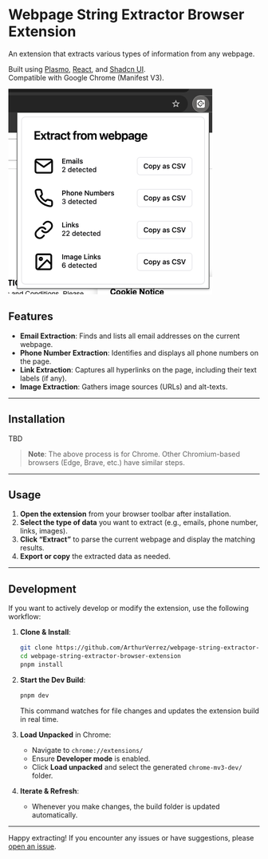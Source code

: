 # Webpage String Extractor Browser Extension

An extension that extracts various types of information from any webpage.

Built using [Plasmo](https://www.plasmo.com/), [React](https://reactjs.org/), and [Shadcn UI](https://ui.shadcn.com/).  
Compatible with Google Chrome (Manifest V3).

![Extension Screenshot](./extension_screenshot.png)

## Features

- **Email Extraction**: Finds and lists all email addresses on the current webpage.
- **Phone Number Extraction**: Identifies and displays all phone numbers on the page.
- **Link Extraction**: Captures all hyperlinks on the page, including their text labels (if any).
- **Image Extraction**: Gathers image sources (URLs) and alt-texts.

---

## Installation

TBD

> **Note**: The above process is for Chrome. Other Chromium-based browsers (Edge, Brave, etc.) have similar steps.

---

## Usage

1. **Open the extension** from your browser toolbar after installation.
2. **Select the type of data** you want to extract (e.g., emails, phone number, links, images).
3. **Click “Extract”** to parse the current webpage and display the matching results.
4. **Export or copy** the extracted data as needed.

---

## Development

If you want to actively develop or modify the extension, use the following workflow:

1. **Clone & Install**:
   ```bash
   git clone https://github.com/ArthurVerrez/webpage-string-extractor-browser-extension
   cd webpage-string-extractor-browser-extension
   pnpm install
   ```
2. **Start the Dev Build**:

   ```bash
   pnpm dev
   ```

   This command watches for file changes and updates the extension build in real time.

3. **Load Unpacked** in Chrome:

   - Navigate to `chrome://extensions/`
   - Ensure **Developer mode** is enabled.
   - Click **Load unpacked** and select the generated `chrome-mv3-dev/` folder.

4. **Iterate & Refresh**:
   - Whenever you make changes, the build folder is updated automatically.

---

Happy extracting! If you encounter any issues or have suggestions, please [open an issue](https://github.com/ArthurVerrez/webpage-string-extractor-browser-extension/issues).
